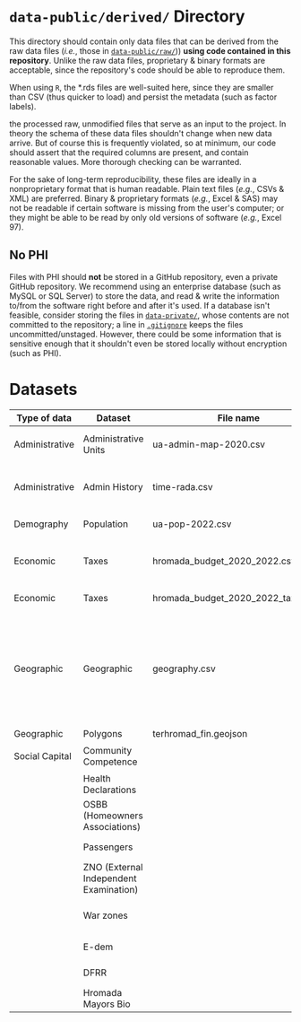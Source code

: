 # `data-public/derived/` Directory

This directory should contain only data files that can be derived from the raw data files (*i.e.*, those in [`data-public/raw/`](../../data-public/raw/))) **using code contained in this repository**. Unlike the raw data files, proprietary & binary formats are acceptable, since the repository's code should be able to reproduce them.

When using `R`, the \*.rds files are well-suited here, since they are smaller than CSV (thus quicker to load) and persist the metadata (such as factor labels).

the processed raw, unmodified files that serve as an input to the project. In theory the schema of these data files shouldn't change when new data arrive. But of course this is frequently violated, so at minimum, our code should assert that the required columns are present, and contain reasonable values. More thorough checking can be warranted.

For the sake of long-term reproducibility, these files are ideally in a nonproprietary format that is human readable. Plain text files (*e.g.*, CSVs & XML) are preferred. Binary & proprietary formats (*e.g.*, Excel & SAS) may not be readable if certain software is missing from the user's computer; or they might be able to be read by only old versions of software (*e.g.*, Excel 97).

## No PHI

Files with PHI should **not** be stored in a GitHub repository, even a private GitHub repository. We recommend using an enterprise database (such as MySQL or SQL Server) to store the data, and read & write the information to/from the software right before and after it's used. If a database isn't feasible, consider storing the files in [`data-private/`](../../data-private/), whose contents are not committed to the repository; a line in [`.gitignore`](../../.gitignore) keeps the files uncommitted/unstaged. However, there could be some information that is sensitive enough that it shouldn't even be stored locally without encryption (such as PHI).

# Datasets

| Type of data   | Dataset                                | File name             | <div style="width:320px">Description</div>                                                                                                                                                                                                                                                                                                                                                                                            | Script                                        |
|--------------|--------------|--------------|------------------|--------------|
| Administrative  | Administrative Units                   | ua-admin-map-2020.csv | Relationship among multiple administrative levels (settlement, rada, hromada, raion, oblast, region)                                                                                                                                                                                                                                                                                                   | `./manipulation/ellis-ua-admin.R`             |
| Administrative | Admin History                          |   time-rada.csv | Composition of hromadas (what radas comprise it) at every point in time when such composition changed, from 2014 to 2020                                                                                                                                                                                                                                                                               | `./manipulation/ellis-rada-hromada.R`         |
| Demography     | Population                             |     ua-pop-2022.csv | Population counts at the level of hromada (total and urban)                                                                                                                                                                                                                                                                                                                                                              | `./manipulation/ellis-demography.R`           |
| Economic       | Taxes                            |   hromada_budget_2020_2022.csv | grouped taxes at the hromada level, their share in own revenue, change for ---, and year-on-year change for different periods of 2020-2022                                                                                                                                                                                                                                                                                                                                                                            | `./manipulation/ellis-budget.R`               |
| Economic               | Taxes                            |  hromada_budget_2020_2022_taxes.xlsx                     | Individual tax revenues from Jan 2020 to Aug 2022                                                                                                                                                                                                                                                                                                                                                                     | `./manipulation/ellis-budget-2020-2022.R`     |
| Geographic               | Geographic                             | geography.csv                      | Main spatial features of hromadas: area, coordinates of hromada center, travel time to oblast center, mountain hromadas, distance from hromada centers to the nearest point of the border with Russia, Russia or Belarus, or the EU; hromadas within 30 km of the sea/30 km of the border/30 km of the border with Russia and Belarus; hromadas within 15 km of international roads and national roads | `./manipulation/ellis-geography.R`            |
| Geographic               | Polygons                             | terhromad_fin.geojson                      | Spatial poligons of hromadas                                                                                                                                                                                                                                                                                                                                                                           |                                               |
| Social Capital               | Community Competence                   |                       | Number of youth centers, youth councils and centers for entrepreneurial support                                                                                                                                                                                                                                                                                                                        | `./manipulation/ellis-community-competence.R` |
|                | Health Declarations                    |                       | Number of declarations with health facilities as of February 2022                                                                                                                                                                                                                                                                                                                                      | `./manipulation/ellis-health.R`               |
|                | OSBB (Homeowners Associations)         |                       | Number of homeowners associations in 2015-2020                                                                                                                                                                                                                                                                                                                                                         | `./manipulation/ellis-health.R`               |
|                | Passengers                             |                       | Number of passengers arriving at hromada railway stations in 2021                                                                                                                                                                                                                                                                                                                                      | `./manipulation/ellis-osbb.R`                 |
|                | ZNO (External Independent Examination) |                       | Mean scores of ZNO (standardized test) for main subjects                                                                                                                                                                                                                                                                                                                                               | `./manipulation/ellis-zno.R`                  |
|                | War zones                              |                       | Statuses of the war zone/occupation according to the Ministry of Regional Development                                                                                                                                                                                                                                                                                                                  | `./manipulation/ellis-war-status.R`           |
|                | E-dem                                  |                       | Form of electronic participation in hromadas                                                                                                                                                                                                                                                                                                                                                           | `./manipulation/ellis-edem.R`                 |
|                | DFRR                                   |                       | Data on cost of the projects financed by the State Regional Development Fund                                                                                                                                                                                                                                                                                                                           | `./manipulation/ellis-dfrr.R`                 |
|                | Hromada Mayors Bio                     |                       | Information on mayor of hromadas that were elected in 2020 local elections                                                                                                                                                                                                                                                                                                                             | `./manipulation/ellis-mayors.R`               |
